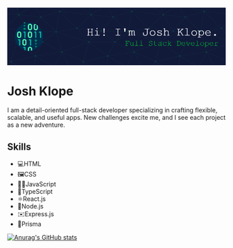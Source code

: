 ![I am GitHub Readme Generator's creator](https://github.com/klope3/klope3/blob/main/github-header-image.png)
# Josh Klope

I am a detail-oriented full-stack developer specializing in crafting flexible, scalable, and useful apps. New challenges excite me, and I see each project as a new adventure.

## Skills
- 💻HTML
- 🖼️CSS
- 🧑‍💻JavaScript
- 📕TypeScript
- ⚛️React.js
- 📲Node.js
- ✉️Express.js
- 🧾Prisma

[![Anurag's GitHub stats](https://github-readme-stats.vercel.app/api?username=klope3&theme=dark&show_icons=true)](https://github.com/anuraghazra/github-readme-stats)
